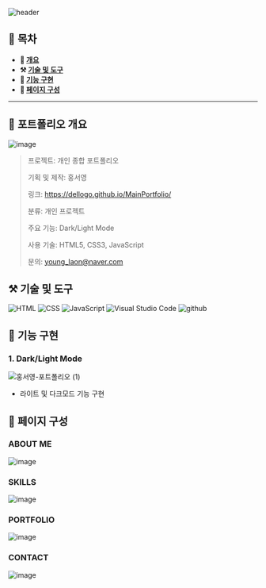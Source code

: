 ![header](https://capsule-render.vercel.app/api?type=venom&color=auto&height=150&section=header&text=HONG's%20portfolio&fontSize=70)

## **📖 목차**

<b>
  
- 📝 [개요](#-포트폴리오-개요)
- ⚒️ [기술 및 도구](#%EF%B8%8F-기술-및-도구)
- 🔎 [기능 구현](#-기능-구현)
- 📰 [페이지 구성](#-페이지-구성)
</b>

---

## **📝 포트폴리오 개요**

  ![image](https://github.com/dellogo/MainPortfolio/assets/93125060/f0da57bc-3d3c-4b13-b3fe-73389968e05f)
  > 프로젝트: 개인 종합 포트폴리오
  >
  > 기획 및 제작: 홍서영 
  >
  > 링크: https://dellogo.github.io/MainPortfolio/ 
  >
  > 분류: 개인 프로젝트 
  >
  > 주요 기능: Dark/Light Mode
  >
  > 사용 기술: HTML5, CSS3, JavaScript 
  >
  > 문의: young_laon@naver.com 

## **⚒️ 기술 및 도구**

  ![HTML](https://img.shields.io/badge/HTML-239120?style=for-the-badge&logo=html5&logoColor=white) ![CSS](https://img.shields.io/badge/CSS-239120?&style=for-the-badge&logo=css3&logoColor=white) ![JavaScript](https://img.shields.io/badge/JavaScript-F7DF1E?style=for-the-badge&logo=JavaScript&logoColor=white) ![Visual Studio Code](https://img.shields.io/badge/Visual_Studio_Code-0078D4?style=for-the-badge&logo=visual%20studio%20code&logoColor=white) ![github](https://img.shields.io/badge/GitHub-100000?style=for-the-badge&logo=github&logoColor=white)

## **🔎 기능 구현**
### **1. Dark/Light Mode**

![홍서영-포트폴리오 (1)](https://github.com/dellogo/MainPortfolio/assets/93125060/c8f115b7-d4c7-4baa-82bf-d559702100f9)

- 라이트 및 다크모드 기능 구현

## **📰 페이지 구성**
### ABOUT ME
![image](https://github.com/dellogo/MainPortfolio/assets/93125060/a6aeaae0-59f1-40b0-9c2b-d032f5a42b1e)

### SKILLS
![image](https://github.com/dellogo/MainPortfolio/assets/93125060/3f38378e-7870-4249-a6c9-cca2a9f911ab)

### PORTFOLIO
![image](https://github.com/dellogo/MainPortfolio/assets/93125060/89016432-3694-416f-ad8a-8d4789d4ce4b)

### CONTACT
![image](https://github.com/dellogo/MainPortfolio/assets/93125060/5f92f3b6-4af5-46b6-a298-9db907cb1fd8)
